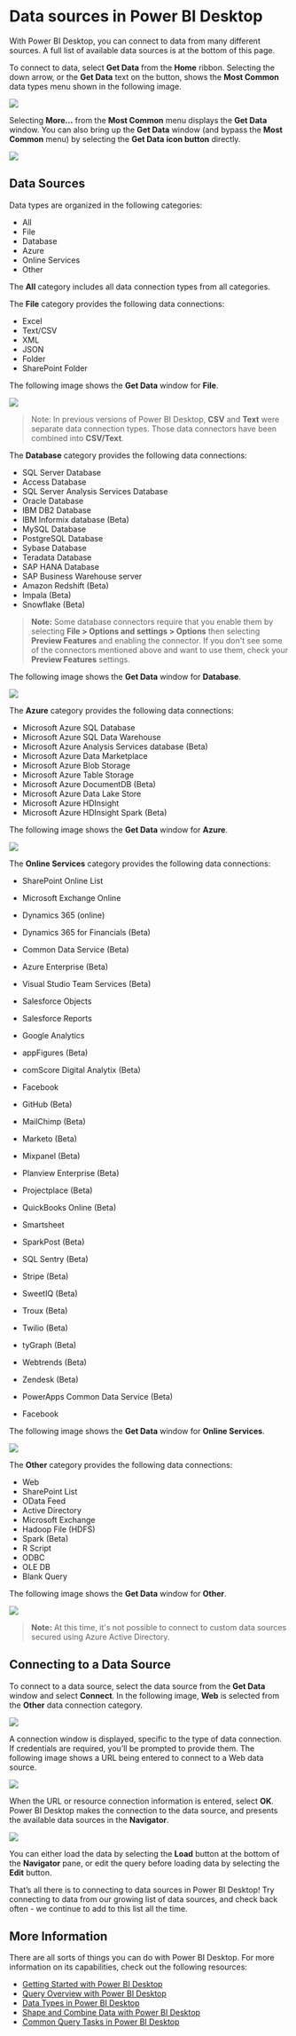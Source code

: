 ﻿<properties
   pageTitle="Data sources in Power BI Desktop"
   description="Data sources in Power BI Desktop"
   services="powerbi"
   documentationCenter=""
   authors="davidiseminger"
   manager="mblythe"
   backup=""
   editor=""
   tags=""
   qualityFocus="monitoring"
   qualityDate="04/29/2016"/>

<tags
   ms.service="powerbi"
   ms.devlang="NA"
   ms.topic="article"
   ms.tgt_pltfrm="NA"
   ms.workload="powerbi"
   ms.date="03/08/2017"
   ms.author="davidi"/>


# Data sources in Power BI Desktop

With Power BI Desktop, you can connect to data from many different sources. A full list of available data sources is at the bottom of this page.

To connect to data, select **Get Data** from the **Home** ribbon. Selecting the down arrow, or the **Get Data** text on the button, shows the **Most Common** data types menu shown in the following image.

![](media/powerbi-desktop-data-sources/data-sources_1.png)

Selecting **More…** from the **Most Common** menu displays the **Get Data** window. You can also bring up the **Get Data** window (and bypass the **Most Common** menu) by selecting the **Get Data** **icon button** directly.

![](media/powerbi-desktop-data-sources/data-sources_2.png)

## Data Sources

Data types are organized in the following categories:

-   All
-   File
-   Database
-   Azure
-   Online Services
-   Other

The **All** category includes all data connection types from all categories.

The **File** category provides the following data connections:

-   Excel
-   Text/CSV
-   XML
-   JSON
-   Folder
-   SharePoint Folder


The following image shows the **Get Data** window for **File**.

![](media/powerbi-desktop-data-sources/data-sources_3.png)
> Note: In previous versions of Power BI Desktop, **CSV** and **Text** were separate data connection types. Those data connectors have been combined into **CSV/Text**.


The **Database** category provides the following data connections:

-   SQL Server Database
-   Access Database
-   SQL Server Analysis Services Database
-   Oracle Database
-   IBM DB2 Database
-   IBM Informix database (Beta)
-   MySQL Database
-   PostgreSQL Database
-   Sybase Database
-   Teradata Database
-   SAP HANA Database
-   SAP Business Warehouse server
-   Amazon Redshift (Beta)
-   Impala (Beta)
-   Snowflake (Beta)


> **Note:** Some database connectors require that you enable them by selecting **File > Options and settings > Options** then selecting **Preview Features** and enabling the connector. If you don't see some of the connectors mentioned above and want to use them, check your **Preview Features** settings.

The following image shows the **Get Data** window for **Database**.

![](media/powerbi-desktop-data-sources/data-sources_4.png)


The **Azure** category provides the following data connections:

-   Microsoft Azure SQL Database
-   Microsoft Azure SQL Data Warehouse
-   Microsoft Azure Analysis Services database (Beta)
-   Microsoft Azure Data Marketplace
-   Microsoft Azure Blob Storage
-   Microsoft Azure Table Storage
-   Microsoft Azure DocumentDB (Beta)
-   Microsoft Azure Data Lake Store
-   Microsoft Azure HDInsight
-   Microsoft Azure HDInsight Spark (Beta)



The following image shows the **Get Data** window for **Azure**.

![](media/powerbi-desktop-data-sources/data-sources_5.png)


The **Online Services** category provides the following data connections:

-   SharePoint Online List
-   Microsoft Exchange Online
-   Dynamics 365 (online)
-   Dynamics 365 for Financials (Beta)
-   Common Data Service (Beta)
-   Azure Enterprise (Beta)
-   Visual Studio Team Services (Beta)
-   Salesforce Objects
-   Salesforce Reports
-   Google Analytics
-   appFigures (Beta)
-   comScore Digital Analytix (Beta)
-   Facebook
-   GitHub (Beta)
-   MailChimp (Beta)
-   Marketo (Beta)
-   Mixpanel (Beta)
-   Planview Enterprise (Beta)
-   Projectplace (Beta)
-   QuickBooks Online (Beta)
-   Smartsheet
-   SparkPost (Beta)
-   SQL Sentry (Beta)
-   Stripe (Beta)
-   SweetIQ (Beta)
-   Troux (Beta)
-   Twilio (Beta)
-   tyGraph (Beta)
-   Webtrends (Beta)
-   Zendesk (Beta)


-   PowerApps Common Data Service (Beta)
-   Facebook

The following image shows the **Get Data** window for **Online Services**.

![](media/powerbi-desktop-data-sources/data-sources_6.png)

The **Other** category provides the following data connections:

-   Web
-   SharePoint List
-   OData Feed
-   Active Directory
-   Microsoft Exchange
-   Hadoop File (HDFS)
-   Spark (Beta)
-   R Script
-   ODBC
-   OLE DB
-   Blank Query

The following image shows the **Get Data** window for **Other**.

![](media/powerbi-desktop-data-sources/data-sources_7.png)

> **Note:** At this time, it's not possible to connect to custom data sources secured using Azure Active Directory.

## Connecting to a Data Source

To connect to a data source, select the data source from the **Get Data** window and select **Connect**. In the following image, **Web** is selected from the **Other** data connection category.

![](media/powerbi-desktop-data-sources/data-sources_7.png)


A connection window is displayed, specific to the type of data connection. If credentials are required, you’ll be prompted to provide them. The following image shows a URL being entered to connect to a Web data source.

![](media/powerbi-desktop-data-sources/DataSources_FromWebBox.png)


When the URL or resource connection information is entered, select **OK**. Power BI Desktop makes the connection to the data source, and presents the available data sources in the **Navigator**.

![](media/powerbi-desktop-data-sources/DataSources_FromNavigatorDialog.png)


You can either load the data by selecting the **Load** button at the bottom of the **Navigator** pane, or edit the query before loading data by selecting the **Edit** button.

That’s all there is to connecting to data sources in Power BI Desktop! Try connecting to data from our growing list of data sources, and check back often - we continue to add to this list all the time.

## More Information

There are all sorts of things you can do with Power BI Desktop. For more information on its capabilities, check out the following resources:

-   [Getting Started with Power BI Desktop](powerbi-desktop-getting-started.md)
-   [Query Overview with Power BI Desktop](powerbi-desktop-query-overview.md)
-   [Data Types in Power BI Desktop](powerbi-desktop-data-types.md)
-   [Shape and Combine Data with Power BI Desktop](powerbi-desktop-shape-and-combine-data.md)
-   [Common Query Tasks in Power BI Desktop](powerbi-desktop-common-query-tasks.md)    




 
